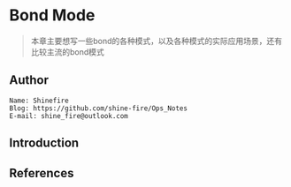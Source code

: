 # Bond Mode

> 本章主要想写一些bond的各种模式，以及各种模式的实际应用场景，还有比较主流的bond模式



## Author

```
Name: Shinefire
Blog: https://github.com/shine-fire/Ops_Notes
E-mail: shine_fire@outlook.com
```



## Introduction





## References



